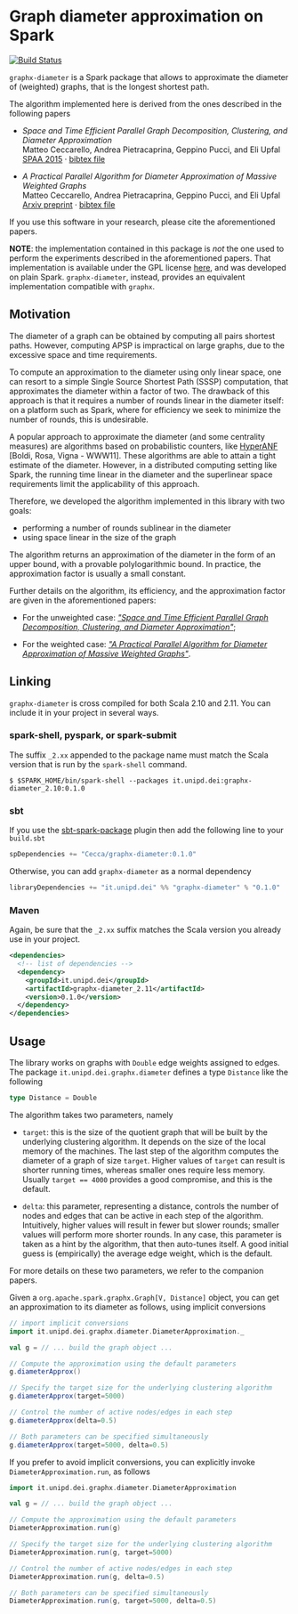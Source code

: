 Graph diameter approximation on Spark
=====================================

[![Build Status](https://travis-ci.org/Cecca/graphx-diameter.svg)](https://travis-ci.org/Cecca/graphx-diameter)

`graphx-diameter` is a Spark package that allows to approximate the
diameter of (weighted) graphs, that is the longest shortest path.

The algorithm implemented here is derived from the ones described in
the following papers

 - _Space and Time Efficient Parallel Graph Decomposition, Clustering,
   and Diameter Approximation_ <br />
   Matteo Ceccarello, Andrea Pietracaprina, Geppino Pucci, and Eli
   Upfal <br />
   [SPAA 2015](http://dx.doi.org/10.1145/2755573.2755591)
   &middot;
   [bibtex file](https://gist.githubusercontent.com/Cecca/0c1cabb1ed9e2bed396b/raw/d84c4177c73d11c110add5f47a57281b8b8259a0/CeccarelloPPU15-unweighted.bib)

 - _A Practical Parallel Algorithm for Diameter Approximation of
   Massive Weighted Graphs_ <br />
   Matteo Ceccarello, Andrea Pietracaprina, Geppino Pucci, and Eli
   Upfal <br />
   [Arxiv preprint](http://arxiv.org/abs/1506.03265)
   &middot;
   [bibtex file](https://gist.githubusercontent.com/Cecca/1dee801b2ac968cc4809/raw/e99b75bda9b945ef3840524e15af4a3eca3b9f4a/CeccarelloPPU15-weighted.bib)

If you use this software in your research, please cite the aforementioned
papers.

**NOTE**: the implementation contained in this package is *not* the
  one used to perform the experiments described in the aforementioned
  papers. That implementation is available under the GPL license
  [here](http://crono.dei.unipd.it/gradias/), and was developed on
  plain Spark. `graphx-diameter`, instead, provides an equivalent
  implementation compatible with `graphx`.
  

Motivation
----------

The diameter of a graph can be obtained by computing all pairs
shortest paths. However, computing APSP is impractical on large
graphs, due to the excessive space and time requirements.

To compute an approximation to the diameter using only linear space,
one can resort to a simple Single Source Shortest Path (SSSP)
computation, that approximates the diameter within a factor of
two. The drawback of this approach is that it requires a number of
rounds linear in the diameter itself: on a platform such as Spark,
where for efficiency we seek to minimize the number of rounds, this
is undesirable.

A popular approach to approximate the diameter (and some centrality
measures) are algorithms based on probabilistic counters, like
[HyperANF](http://dl.acm.org/citation.cfm?doid=1963405.1963493)
[Boldi, Rosa, Vigna - WWW11]. These
algorithms are able to attain a tight estimate of the
diameter. However, in a distributed computing setting like Spark, the
running time linear in the diameter and the superlinear space
requirements limit the applicability of this approach.

Therefore, we developed the algorithm implemented in this library with
two goals:

 - performing a number of rounds sublinear in the diameter
 - using space linear in the size of the graph

The algorithm returns an approximation of the diameter in the form of
an upper bound, with a provable polylogarithmic bound. In practice,
the approximation factor is usually a small constant.

Further details on the algorithm, its efficiency, and the
approximation factor are given in the aforementioned papers:

 - For the unweighted case: [_"Space and Time Efficient Parallel Graph
   Decomposition, Clustering, and Diameter
   Approximation"_](http://dx.doi.org/10.1145/2755573.2755591);

 - For the weighted case: [_"A Practical Parallel Algorithm for
   Diameter Approximation of Massive Weighted
   Graphs"_](http://arxiv.org/abs/1506.03265).
	 

Linking
-------

`graphx-diameter` is cross compiled for both Scala 2.10 and 2.11. You
can include it in your project in several ways.

### spark-shell, pyspark, or spark-submit

The suffix `_2.xx` appended to the package name must match the Scala
version that is run by the `spark-shell` command.

```
$ $SPARK_HOME/bin/spark-shell --packages it.unipd.dei:graphx-diameter_2.10:0.1.0
```

### sbt

If you use the
[sbt-spark-package](http://github.com/databricks/sbt-spark-package)
plugin then add the following line to your `build.sbt`

```scala
spDependencies += "Cecca/graphx-diameter:0.1.0"
```

Otherwise, you can add `graphx-diameter` as a normal dependency

```scala
libraryDependencies += "it.unipd.dei" %% "graphx-diameter" % "0.1.0"
```

### Maven

Again, be sure that the `_2.xx` suffix matches the Scala version you
already use in your project.

```xml
<dependencies>
  <!-- list of dependencies -->
  <dependency>
    <groupId>it.unipd.dei</groupId>
    <artifactId>graphx-diameter_2.11</artifactId>
    <version>0.1.0</version>
  </dependency>
</dependencies>
```

Usage
-----

The library works on graphs with `Double` edge weights assigned to
edges. The package `it.unipd.dei.graphx.diameter` defines a type
`Distance` like the following

```scala
type Distance = Double
```

The algorithm takes two parameters, namely

 - `target`: this is the size of the quotient graph that will be built
   by the underlying clustering algorithm. It depends on the size of
   the local memory of the machines. The last step of the algorithm
   computes the diameter of a graph of size `target`. Higher values of
   `target` can result is shorter running times, whereas smaller ones
   require less memory. Usually `target == 4000` provides a good
   compromise, and this is the default.

 - `delta`: this parameter, representing a distance,
   controls the number of nodes and edges that can be active in each
   step of the algorithm. Intuitively, higher values will result in
   fewer but slower rounds; smaller values will perform more shorter
   rounds. In any case, this parameter is taken as a hint by the
   algorithm, that then auto-tunes itself. A good initial guess is
   (empirically) the average edge weight, which is the default.

For more details on these two parameters, we refer to the companion
papers.

Given a `org.apache.spark.graphx.Graph[V, Distance]` object, you can
get an approximation to its diameter as follows, using implicit
conversions

```scala
// import implicit conversions
import it.unipd.dei.graphx.diameter.DiameterApproximation._

val g = // ... build the graph object ...

// Compute the approximation using the default parameters
g.diameterApprox()

// Specify the target size for the underlying clustering algorithm
g.diameterApprox(target=5000)

// Control the number of active nodes/edges in each step
g.diameterApprox(delta=0.5)

// Both parameters can be specified simultaneously
g.diameterApprox(target=5000, delta=0.5)
```

If you prefer to avoid implicit conversions, you can explicitly invoke
`DiameterApproximation.run`, as follows

```scala
import it.unipd.dei.graphx.diameter.DiameterApproximation

val g = // ... build the graph object ...

// Compute the approximation using the default parameters
DiameterApproximation.run(g)

// Specify the target size for the underlying clustering algorithm
DiameterApproximation.run(g, target=5000)

// Control the number of active nodes/edges in each step
DiameterApproximation.run(g, delta=0.5)

// Both parameters can be specified simultaneously
DiameterApproximation.run(g, target=5000, delta=0.5)
```
